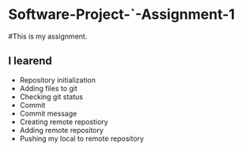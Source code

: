 # Software-Project-`-Assignment-1

#This is my assignment.
##  I learend
* Repository initialization
* Adding files to git
* Checking git status
* Commit
* Commit message
* Creating remote repostiory
* Adding remote repository
* Pushing my local to remote repository

